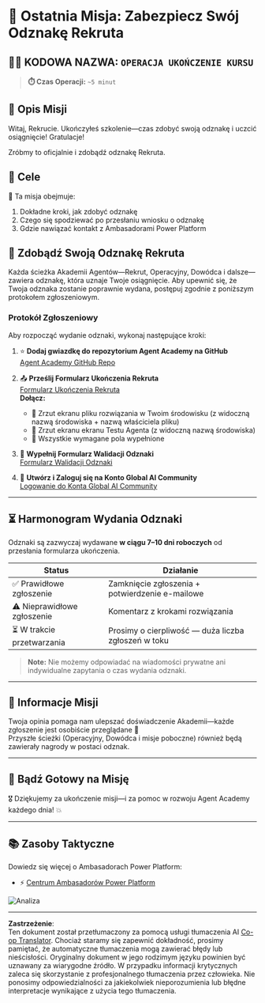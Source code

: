 <!--
CO_OP_TRANSLATOR_METADATA:
{
  "original_hash": "c309da91b8c84aad1ab6e8bbf25674df",
  "translation_date": "2025-10-22T01:03:10+00:00",
  "source_file": "docs/recruit/course-completion-badges-recruit/README.md",
  "language_code": "pl"
}
-->
# 🚨 Ostatnia Misja: Zabezpiecz Swój Odznakę Rekruta

## 🕵️‍♂️ KODOWA NAZWA: `OPERACJA UKOŃCZENIE KURSU`

> **⏱️ Czas Operacji:** `~5 minut`  

## 🎯 Opis Misji

Witaj, Rekrucie. Ukończyłeś szkolenie—czas zdobyć swoją odznakę i uczcić osiągnięcie! Gratulacje!  

Zróbmy to oficjalnie i zdobądź odznakę Rekruta.

## 🔎 Cele

📖 Ta misja obejmuje:

1. Dokładne kroki, jak zdobyć odznakę
1. Czego się spodziewać po przesłaniu wniosku o odznakę
1. Gdzie nawiązać kontakt z Ambasadorami Power Platform

## 🏅 Zdobądź Swoją Odznakę Rekruta

Każda ścieżka Akademii Agentów—Rekrut, Operacyjny, Dowódca i dalsze—zawiera odznakę, która uznaje Twoje osiągnięcie. Aby upewnić się, że Twoja odznaka zostanie poprawnie wydana, postępuj zgodnie z poniższym protokołem zgłoszeniowym.

### Protokół Zgłoszeniowy

Aby rozpocząć wydanie odznaki, wykonaj następujące kroki:

1. ⭐ **Dodaj gwiazdkę do repozytorium Agent Academy na GitHub**  
   [Agent Academy GitHub Repo](https://github.com/microsoft/agent-academy)

1. 📤 **Prześlij Formularz Ukończenia Rekruta**  
   [Formularz Ukończenia Rekruta](https://aka.ms/agent-academy-recruit/badge)  
   **Dołącz:**
      * 📸 Zrzut ekranu pliku rozwiązania w Twoim środowisku (z widoczną nazwą środowiska + nazwą właściciela pliku)
      * 📸 Zrzut ekranu ekranu Testu Agenta (z widoczną nazwą środowiska)
      * 📝 Wszystkie wymagane pola wypełnione

1. 🧾 **Wypełnij Formularz Walidacji Odznaki**  
   [Formularz Walidacji Odznaki](https://aka.ms/agent-academy-recruit/form)

1. 🔐 **Utwórz i Zaloguj się na Konto Global AI Community**  
   [Logowanie do Konta Global AI Community](https://globalai.community/auth/login)

---

## ⏳ Harmonogram Wydania Odznaki

Odznaki są zazwyczaj wydawane **w ciągu 7–10 dni roboczych** od przesłania formularza ukończenia.

| Status           | Działanie                                 |
|------------------|-------------------------------------------|
| ✅ Prawidłowe zgłoszenie | Zamknięcie zgłoszenia + potwierdzenie e-mailowe |
| ⚠️ Nieprawidłowe zgłoszenie | Komentarz z krokami rozwiązania         |
| ⏳ W trakcie przetwarzania | Prosimy o cierpliwość — duża liczba zgłoszeń w toku |

> **Note:** Nie możemy odpowiadać na wiadomości prywatne ani indywidualne zapytania o czas wydania odznaki.

---

## 🧠 Informacje Misji

Twoja opinia pomaga nam ulepszać doświadczenie Akademii—każde zgłoszenie jest osobiście przeglądane 💖  
Przyszłe ścieżki (Operacyjny, Dowódca i misje poboczne) również będą zawierały nagrody w postaci odznak.

---

## 📡 Bądź Gotowy na Misję

🎖 Dziękujemy za ukończenie misji—i za pomoc w rozwoju Agent Academy każdego dnia! 💥

---

## 📚 Zasoby Taktyczne

Dowiedz się więcej o Ambasadorach Power Platform:

* ⚡ [Centrum Ambasadorów Power Platform](https://aka.ms/power-advocates)

<!-- markdownlint-disable-next-line MD033 -->
<img src="https://m365-visitor-stats.azurewebsites.net/agent-academy/recruit/final-mission" alt="Analiza" />

---

**Zastrzeżenie**:  
Ten dokument został przetłumaczony za pomocą usługi tłumaczenia AI [Co-op Translator](https://github.com/Azure/co-op-translator). Chociaż staramy się zapewnić dokładność, prosimy pamiętać, że automatyczne tłumaczenia mogą zawierać błędy lub nieścisłości. Oryginalny dokument w jego rodzimym języku powinien być uznawany za wiarygodne źródło. W przypadku informacji krytycznych zaleca się skorzystanie z profesjonalnego tłumaczenia przez człowieka. Nie ponosimy odpowiedzialności za jakiekolwiek nieporozumienia lub błędne interpretacje wynikające z użycia tego tłumaczenia.